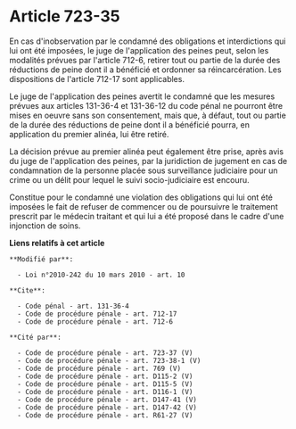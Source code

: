 # Article 723-35

En cas d'inobservation par le condamné des obligations et interdictions qui lui ont été imposées, le juge de l'application
des peines peut, selon les modalités prévues par l'article 712-6, retirer tout ou partie de la durée des réductions de peine
dont il a bénéficié et ordonner sa réincarcération. Les dispositions de l'article 712-17 sont applicables. 

Le juge de l'application des peines avertit le condamné que les mesures prévues aux articles 131-36-4 et 131-36-12 du code
pénal ne pourront être mises en oeuvre sans son consentement, mais que, à défaut, tout ou partie de la durée des réductions
de peine dont il a bénéficié pourra, en application du premier alinéa, lui être retiré. 

La décision prévue au premier alinéa peut également être prise, après avis du juge de l'application des peines, par la
juridiction de jugement en cas de condamnation de la personne placée sous surveillance judiciaire pour un crime ou un délit
pour lequel le suivi socio-judiciaire est encouru. 

Constitue pour le condamné une violation des obligations qui lui ont été imposées le fait de refuser de commencer ou de
poursuivre le traitement prescrit par le médecin traitant et qui lui a été proposé dans le cadre d'une injonction de soins.

**Liens relatifs à cet article**

	**Modifié par**:

	  - Loi n°2010-242 du 10 mars 2010 - art. 10

	**Cite**:

	  - Code pénal - art. 131-36-4
	  - Code de procédure pénale - art. 712-17
	  - Code de procédure pénale - art. 712-6

	**Cité par**:

	  - Code de procédure pénale - art. 723-37 (V)
	  - Code de procédure pénale - art. 723-38-1 (V)
	  - Code de procédure pénale - art. 769 (V)
	  - Code de procédure pénale - art. D115-2 (V)
	  - Code de procédure pénale - art. D115-5 (V)
	  - Code de procédure pénale - art. D116-1 (V)
	  - Code de procédure pénale - art. D147-41 (V)
	  - Code de procédure pénale - art. D147-42 (V)
	  - Code de procédure pénale - art. R61-27 (V)

